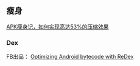


## 瘦身

[APK瘦身记，如何实现高达53%的压缩效果](http://jaq.alibaba.com/community/art/show?articleid=219&hmsr=toutiao.io&utm_medium=toutiao.io&utm_source=toutiao.io)

### Dex
FB出品：
[Optimizing Android bytecode with ReDex
](https://code.facebook.com/posts/1480969635539475/optimizing-android-bytecode-with-redex)  


